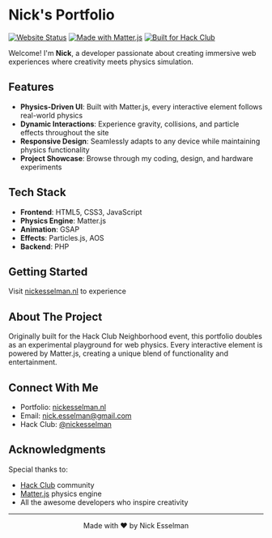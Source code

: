 # Nick's Portfolio

[![Website Status](https://img.shields.io/website?url=https%3A%2F%2Fnickesselman.nl)](https://nickesselman.nl)
[![Made with Matter.js](https://img.shields.io/badge/Made%20with-Matter.js-brightgreen)](https://brm.io/matter-js/)
[![Built for Hack Club](https://img.shields.io/badge/Built%20for-Hack%20Club-red)](https://hackclub.com)

Welcome! I'm **Nick**, a developer passionate about creating immersive web experiences where creativity meets physics simulation.

## Features

- **Physics-Driven UI**: Built with Matter.js, every interactive element follows real-world physics
- **Dynamic Interactions**: Experience gravity, collisions, and particle effects throughout the site
- **Responsive Design**: Seamlessly adapts to any device while maintaining physics functionality
- **Project Showcase**: Browse through my coding, design, and hardware experiments

## Tech Stack

- **Frontend**: HTML5, CSS3, JavaScript
- **Physics Engine**: Matter.js
- **Animation**: GSAP
- **Effects**: Particles.js, AOS
- **Backend**: PHP

## Getting Started

Visit [nickesselman.nl](https://nickesselman.nl) to experience

## About The Project

Originally built for the Hack Club Neighborhood event, this portfolio doubles as an experimental playground for web physics. Every interactive element is powered by Matter.js, creating a unique blend of functionality and entertainment.

## Connect With Me

- Portfolio: [nickesselman.nl](https://nickesselman.nl)
- Email: [nick.esselman@gmail.com](mailto:nick.esselman@gmail.com)
- Hack Club: [@nickesselman](https://hackclub.com)

## Acknowledgments

Special thanks to:
- [Hack Club](https://hackclub.com) community
- [Matter.js](https://brm.io/matter-js/) physics engine
- All the awesome developers who inspire creativity

---

<p align="center">Made with ❤️ by Nick Esselman</p>
